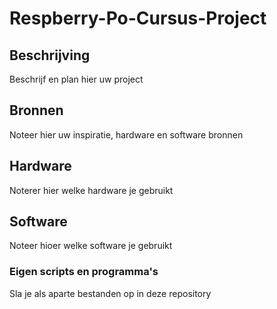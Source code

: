 # Respberry-Po-Cursus-Project
## Beschrijving
Beschrijf en plan hier uw project
## Bronnen
Noteer hier uw inspiratie, hardware en software bronnen
## Hardware
Noterer hier welke hardware je gebruikt
## Software
Noteer hioer welke software je gebruikt
### Eigen scripts en programma's
Sla je als aparte bestanden op in deze repository
